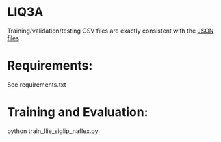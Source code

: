 # LIQ3A

Training/validation/testing CSV files are exactly consistent with the [JSON files](https://huggingface.co/datasets/zwx8981/LIDQ/tree/main) . 

# Requirements:

See requirements.txt

# Training and Evaluation:

python train_llie_siglip_naflex.py

